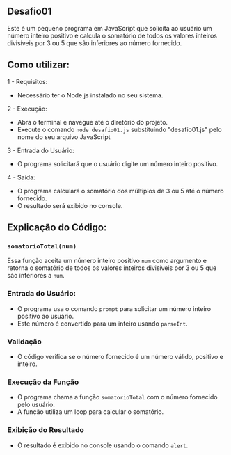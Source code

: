 ## Desafio01
Este é um pequeno programa em JavaScript que solicita ao usuário um número inteiro positivo e calcula o somatório de todos os valores inteiros divisíveis por 3 ou 5 que são inferiores ao número fornecido.

## Como utilizar:

1 - Requisitos:
- Necessário ter o Node.js instalado no seu sistema.

2 - Execução:
- Abra o terminal e navegue até o diretório do projeto.
- Execute o comando `node desafio01.js` substituindo "desafio01.js" pelo nome do seu arquivo JavaScript

3 - Entrada do Usuário:
- O programa solicitará que o usuário digite um número inteiro positivo.

4 - Saída:
- O programa calculará o somatório dos múltiplos de 3 ou 5 até o número fornecido.
- O resultado será exibido no console.

## Explicação do Código:

### `somatorioTotal(num)`
Essa função aceita um número inteiro positivo `num` como argumento e retorna o somatório de todos os valores inteiros divisíveis por 3 ou 5 que são inferiores a `num`.

### Entrada do Usuário:
- O programa usa o comando `prompt` para solicitar um número inteiro positivo ao usuário.
- Este número é convertido para um inteiro usando `parseInt`.

### Validação
- O código verifica se o número fornecido é um número válido, positivo e inteiro.

### Execução da Função
- O programa chama a função `somatorioTotal` com o número fornecido pelo usuário.
- A função utiliza um loop para calcular o somatório.

### Exibição do Resultado
- O resultado é exibido no console usando o comando `alert`.

